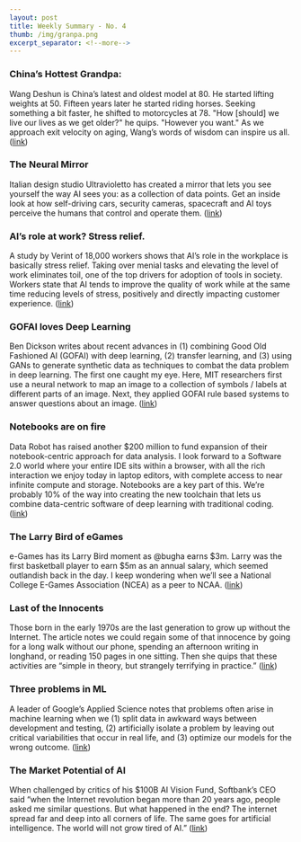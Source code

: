 ```yaml
---
layout: post
title: Weekly Summary - No. 4
thumb: /img/granpa.png
excerpt_separator: <!--more-->
---
```

### <b>China’s Hottest Grandpa</b>:

Wang Deshun is China’s latest and oldest model at 80.  He started
lifting weights at 50.  Fifteen years later he started riding
horses. Seeking something a bit faster, he shifted to motorcycles at
78. "How [should] we live our lives as we get older?" he quips.
"However you want."  As we approach exit velocity on aging, Wang’s
words of wisdom can inspire us all.([link](https://www.cnn.com/style/article/chinas-hottest-grandpa/))
<!--more-->

### The Neural Mirror

Italian design studio Ultravioletto has created a mirror that lets you
see yourself the way AI sees you: as a collection of data
points.  Get an inside look at how self-driving cars, security
cameras, spacecraft and AI toys perceive the humans that control and
operate them. ([link](https://www.engadget.com/2019/07/29/the-big-picture-ultravioletto-neural-mirror/))


### AI’s role at work?  Stress relief.

A study by Verint of 18,000 workers shows that AI’s role in the
workplace is basically stress relief.  Taking over menial tasks and
elevating the level of work eliminates toil, one of the top drivers
for adoption of tools in society.  Workers state that AI tends to
improve the quality of work while at the same time reducing levels of
stress, positively and directly impacting customer experience. ([link](https://www.forbes.com/sites/joemckendrick/2019/07/29/automation-and-ai-actually-relieve-workplace-stress-and-customers-will-notice/#240fda3630bc))

### GOFAI loves Deep Learning 

Ben Dickson writes about recent advances in (1) combining Good Old
Fashioned AI (GOFAI) with deep learning, (2) transfer learning, and
(3) using GANs to generate synthetic data as techniques to combat the
data problem in deep learning.  The first one caught my eye.  Here,
MIT researchers first use a neural network to map an image to a
collection of symbols / labels at different parts of an image.  Next,
they applied GOFAI rule based systems to answer questions about an
image. ([link](https://venturebeat.com/2019/07/28/deep-learning-is-about-to-get-easier-and-more-widespread/))

### Notebooks are on fire

Data Robot has raised another $200 million to fund expansion of their
notebook-centric approach for data analysis.  I look forward to a
Software 2.0 world where your entire IDE sits within a browser, with
all the rich interaction we enjoy today in laptop editors, with
complete access to near infinite compute and storage.  Notebooks are a
key part of this.  We’re probably 10% of the way into creating the new
toolchain that lets us combine data-centric software of deep learning
with traditional coding. ([link](https://www.finextra.com/newsarticle/34184/datarobot-raises-200-million-for-ai-software-development---sources))

### The Larry Bird of eGames

e-Games has its Larry Bird moment as @bugha earns $3m.  Larry was the
first basketball player to earn $5m as an annual salary, which seemed
outlandish back in the day.  I keep wondering when we’ll see a
National College E-Games Association (NCEA) as a peer to NCAA. ([link](https://twitter.com/brgaming/status/1155585338963714050?s=12))

### Last of the Innocents

Those born in the early 1970s are the last generation to grow up
without the Internet.  The article notes we could regain some of that
innocence by going for a long walk without our phone, spending an
afternoon writing in longhand, or reading 150 pages in one sitting.
Then she quips that these activities are “simple in theory, but
strangely terrifying in practice.” ([link](https://www.theguardian.com/technology/2019/aug/04/innocence-lost-what-did-you-do-before-the-internet))


### Three problems in ML 

A leader of Google’s Applied Science notes that problems often arise
in machine learning when we (1) split data in awkward ways between
development and testing, (2) artificially isolate a problem by leaving
out critical variabilities that occur in real life, and (3) optimize
our models for the wrong outcome. ([link](https://www.nature.com/articles/d41586-019-02307-y))

### The Market Potential of AI

When challenged by critics of his $100B AI Vision Fund, Softbank’s CEO
said “when the Internet revolution began more than 20 years ago,
people asked me similar questions. But what happened in the end? The
internet spread far and deep into all corners of life. The same goes
for artificial intelligence. The world will not grow tired of AI.” ([link](https://asia.nikkei.com/Editor-s-Picks/Interview/Masayoshi-Son-blasts-critics-who-don-t-understand-AI-s-potential))

